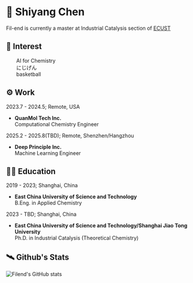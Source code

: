 # :wave: Shiyang Chen
  Fil-end is currently a master at Industrial Catalysis section of [ECUST](https://chem.ecust.edu.cn/)
## :basketball: Interest  
&emsp;&emsp;AI for Chemistry  
&emsp;&emsp;にじげん  
&emsp;&emsp;basketball  
  
## :gear: Work
2023.7 - 2024.5; Remote, USA
  - **QuanMol Tech Inc.**  
    Computational Chemistry Engineer

2025.2 - 2025.8(TBD); Remote, Shenzhen/Hangzhou  
  - **Deep Principle Inc.**  
    Machine Learning Engineer  

## :man_student: Education
2019 - 2023; Shanghai, China
  - **East China University of Science and Technology**  
    B.Eng. in Applied Chemistry  
    
2023 - TBD; Shanghai, China
  - **East China University of Science and Technology/Shanghai Jiao Tong University**  
    Ph.D. in Industrial Catalysis (Theoretical Chemistry)  
## :artificial_satellite: Github's Stats
![Filend's GitHub stats](https://github-readme-stats.vercel.app/api?username=Fil-end&show_icons=true&theme=radical)
